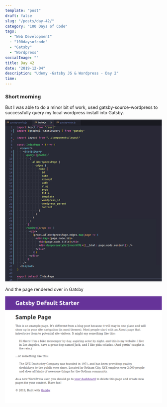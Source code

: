 ```yaml
---
template: "post"
draft: false
slug: "/posts/day-42/"
category: "100 Days of Code"
tags:
  - "Web Development"
  - "100daysofcode"
  - "Gatsby"
  - "Wordpress"
socialImage: ""
title: Day 42
date: "2019-12-04"
description: "Udemy -Gatsby JS & Wordpress - Day 2"
time: 
---
```


### Short morning

But I was able to do a minor bit of work, used gatsby-source-wordpress to successfully query my local wordpress install into Gatsby.

![gatsby wodpress graphql query](../../static/media/2019-12-05-gatsby-wordpress-query.png)

And the page rendered over in Gatsby

![gatsby rendered wordpress page](../../static/media/2019-12-05-gatsby-wordpress-page.png)
